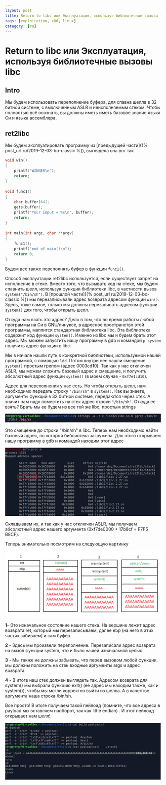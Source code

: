 ```yaml
---
layout: post
title: Return to libc или Эксплуатация, используя библиотечные вызовы libc
tags: [exploitation, x86, linux]
category: [ru]
---
```


# Return to libc или Эксплуатация, используя библиотечные вызовы libc

## Intro

Мы будем использовать переполнение буфера, для спавна шелла в 32 битной системе, с выключенным ASLR и неисполняемым стеком. Чтобы полностью всё осознать, вы должны иметь иметь базовое знание языка Си и языка ассемблера.

## ret2libc

Мы будем эксплуатировать программу из [предыдущей части]({% post_url ru/2019-12-03-bo-classic %}), выглядела она вот так

```c
void win()
{
    printf("WINNER\n");
    return;
}

void func1()
{
    char buffer[64];
    gets(buffer);
    printf("Your input = %s\n", buffer);
    return;
}

int main(int argc, char **argv)
{
    func1();
    printf("end of main()\n");
    return 0;
}
```

Будем все также переполнять буфер в функции `func1()`. 

Способ эксплуатации ret2libc используется, если существует запрет на исполнение в стеке. Вместо того, что вызывать код на стеке, мы будем спавнить шелл, используя функции библиотеки libc, в частности вызов `system("/bin/sh")`. В [прошлой части]({% post_url ru/2019-12-03-bo-classic %}) мы перезаписывали адрес возврата адресом функции `win()`. Здесь, тоже самое, только мы должны перезаписать адресом функции `system()` для того, чтобы открыть шелл. 

Откуда нам взять это адрес?  Дело в том, что во время работы любой программы на Си в GNU/линуксе, в адресное пространство этой программы, маппится стандартная библиотека libc. Эта библиотека содержит код функции `system()`. Именно из libc мы и будем брать этот адрес. Мы можем запустить нашу программу в gdb и командой `p system` получить адрес функции в libc.

Мы в начале нашли путь к конкретной библиотеки, используемой нашей программой, с помощью `ldd`. Потом внутри нее нашли смещение `system()` простым грепом (адрес 0003cd10). Так как у нас отключен ASLR, мы можем сложить базовый адрес и смещение, и получить абсолютный адрес функции `system()` (в моем случае - `0xf7e1cd10`).

Адрес для переполнения у нас есть. Но чтобы открыть шелл, нам необходимо передать строку `"/bin/sh"` в `system()`. Как вы знаете, аргументы функций в 32 битной системе, передаются через стек. А значит нам надо поместить на стек адрес строки `"/bin/sh"`. Откуда ее взять? Брать мы ее будем из все той же libc, простым strings

![](/assets/images/ru/ret2libc/1.png)

Это смещение до строки "/bin/sh" в libc. Теперь нам необходимо найти базовый адрес, по которой библиотека загружена. Для этого открываем нашу программу в gdb и командой находим этот адрес

![](/assets/images/ru/ret2libc/2.png)

Складываем их, и так как у нас отключен ASLR, мы получаем абсолютный адрес нашего аргумента (0xf7de0000 + 17b8cf = F7F5 B8CF‬).

Теперь внимательно посмотрим на следующую картинку

![](/assets/images/ru/ret2libc/3.png)

**1**- Это изначальное состояние нашего стека. На вершине лежит адрес возврата ret, который мы перезаписываем, далее ebp (на него в этих частях забиваем) и сам буфер.

**2** - Здесь мы произвели переполнение. Перезаписали адрес возврата на вызов функции system, что и было нашей изначальной целью

**3** - Мы также не должны забывать, что перед вызовом любой функции, мы должны положить на стек входные аргументы args и адрес возврата.

**4** - В итоге наш стек должен выглядеть так. Адресом возврата для system() мы выбрали функцию exit() (ее адрес мы находим также, как и system()), чтобы мы могли корректно выйти из шелла. А в качестве аргумента наша строка /bin/sh. 

Все просто! В итоге получаем такой пейлоад (помните, что все адреса в payload мы вставляем наоборот, так как little endian) . И этот пейлоад открывает нам шелл!

![](/assets/images/ru/ret2libc/4.png)

